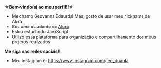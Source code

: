 **☆Bem-vindo(a) ao meu perfil!!☆**

- Me chamo Geovanna Edaurda! Mas, gosto de usar meu nickname de Akira
- Sou uma estudante do [Alura](https://www.alura.com.br)
- Estou estudando JavaScript
- Utilizo essa plataforma para organização e compartilhamento dos meus projetos realizados

**Me siga nas redes sociais!!**
- Meu instagram é: https://www.instagram.com/gee_duarda

